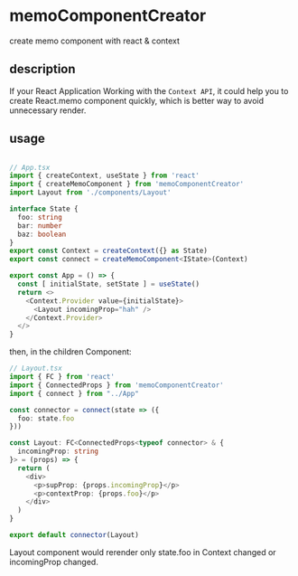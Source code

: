 # memoComponentCreator
create memo component with react &amp; context

## description

If your React Application Working with the `Context API`, it could help you to create React.memo component quickly, which is better way to avoid unnecessary render.

## usage

``` typescript

// App.tsx
import { createContext, useState } from 'react'
import { createMemoComponent } from 'memoComponentCreator'
import Layout from './components/Layout'

interface State {
  foo: string
  bar: number
  baz: boolean
}
export const Context = createContext({} as State)
export const connect = createMemoComponent<IState>(Context)

export const App = () => {
  const [ initialState, setState ] = useState()
  return <>
    <Context.Provider value={initialState}>
      <Layout incomingProp="hah" />
    </Context.Provider>
  </>
}

```

then, in the children Component:


```typescript
// Layout.tsx
import { FC } from 'react'
import { ConnectedProps } from 'memoComponentCreator'
import { connect } from "../App"

const connector = connect(state => ({
  foo: state.foo
}))

const Layout: FC<ConnectedProps<typeof connector> & {
  incomingProp: string
}> = (props) => {
  return (
    <div>
      <p>supProp: {props.incomingProp}</p>
      <p>contextProp: {props.foo}</p>
    </div>
  )
}

export default connector(Layout)

```
Layout component would rerender only state.foo in Context changed or incomingProp changed.